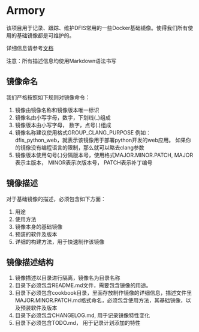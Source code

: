 # Armory

该项目用于记录、跟踪、维护DFIS常用的一些Docker基础镜像。使得我们所有使用的基础镜像都是可维护的。

详细信息请参考[文档](http://scmesos06/docs/dfis/armory/)

注意：所有描述信息均使用Markdown语法书写

## 镜像命名

我们严格按照如下规则对镜像命令：
1. 镜像由镜像名称和镜像版本唯一标识
2. 镜像名由小写字母，数字，下划线(_)组成
3. 镜像版本由小写字母， 数字，点号(.)组成
4. 镜像名称建议使用格式GROUP_CLANG_PURPOSE
	例如：dfis_python_web，就表示该镜像用于部署python开发的web应用。
	如果你的镜像没有编程语言的限制，那么就可以略去clang参数
5. 镜像版本使用句号(.)分隔版本号，使用格式MAJOR.MINOR.PATCH, MAJOR 表示主版本， MINOR表示次版本号， PATCH表示补丁编号

## 镜像描述

对于基础镜像的描述，必须包含如下方面：

1. 用途
2. 使用方法
3. 镜像本身的基础镜像
4. 预装的软件及版本
5. 详细的构建方法，用于快速制作该镜像

## 镜像描述结构

1. 镜像描述以目录进行隔离，镜像名为目录名称
2. 目录下必须包含README.md文件，需要包含镜像的用途。
3. 目录下必须包含cookbook目录，里面存放制作镜像的详细信息，描述文件里MAJOR.MINOR.PATCH.md格式命名，必须包含使用方法，其基础镜像，以及预装软件及版本
4. 目录下必须包含CHANGELOG.md, 用于记录镜像特性变化
5. 目录下必须包含TODO.md， 用于记录计划添加的特性


